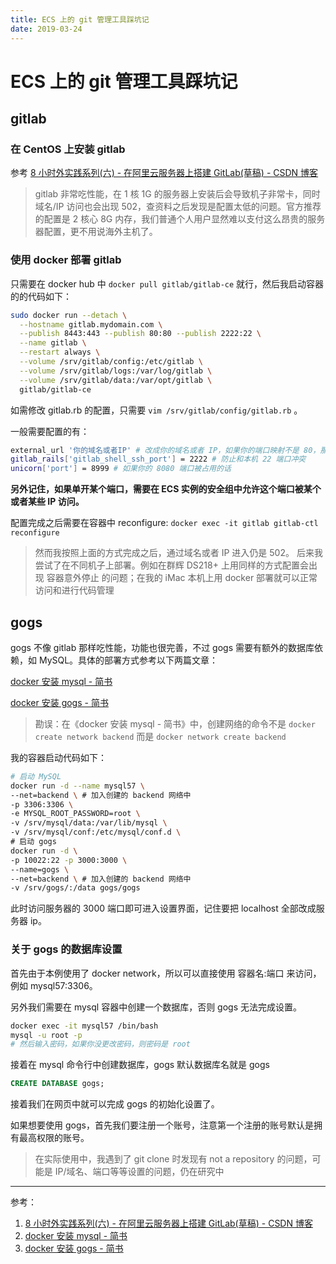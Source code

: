 ```yaml
---
title: ECS 上的 git 管理工具踩坑记
date: 2019-03-24
---
```


# ECS 上的 git 管理工具踩坑记

## gitlab

### 在 CentOS 上安装 gitlab

参考 [8 小时外实践系列(六) - 在阿里云服务器上搭建 GitLab(草稿) - CSDN 博客](https://blog.csdn.net/caib1109/article/details/51756246)

> gitlab 非常吃性能，在 1 核 1G 的服务器上安装后会导致机子非常卡，同时域名/IP 访问也会出现 502，查资料之后发现是配置太低的问题。官方推荐的配置是 2 核心 8G 内存，我们普通个人用户显然难以支付这么昂贵的服务器配置，更不用说海外主机了。

### 使用 docker 部署 gitlab

只需要在 docker hub 中 `docker pull gitlab/gitlab-ce` 就行，然后我启动容器的的代码如下：

```bash
sudo docker run --detach \
  --hostname gitlab.mydomain.com \
  --publish 8443:443 --publish 80:80 --publish 2222:22 \
  --name gitlab \
  --restart always \
  --volume /srv/gitlab/config:/etc/gitlab \
  --volume /srv/gitlab/logs:/var/log/gitlab \
  --volume /srv/gitlab/data:/var/opt/gitlab \
  gitlab/gitlab-ce
```

如需修改 gitlab.rb 的配置，只需要 `vim /srv/gitlab/config/gitlab.rb` 。

一般需要配置的有：

```bash
external_url '你的域名或者IP' # 改成你的域名或者 IP，如果你的端口映射不是 80，那也不能在这里加端口
gitlab_rails['gitlab_shell_ssh_port'] = 2222 # 防止和本机 22 端口冲突
unicorn['port'] = 8999 # 如果你的 8080 端口被占用的话
```

**另外记住，如果单开某个端口，需要在 ECS 实例的安全组中允许这个端口被某个或者某些 IP 访问。**

配置完成之后需要在容器中 reconfigure: `docker exec -it gitlab gitlab-ctl reconfigure`

> 然而我按照上面的方式完成之后，通过域名或者 IP 进入仍是 502。
> 后来我尝试了在不同机子上部署。例如在群辉 DS218+ 上用同样的方式配置会出现 容器意外停止 的问题；在我的 iMac 本机上用 docker 部署就可以正常访问和进行代码管理

## gogs

gogs 不像 gitlab 那样吃性能，功能也很完善，不过 gogs 需要有额外的数据库依赖，如 MySQL。具体的部署方式参考以下两篇文章：

[docker 安装 mysql - 简书](https://www.jianshu.com/p/5f5e419b5de8)

[docker 安装 gogs - 简书](https://www.jianshu.com/p/2a7acb07b352)

> 勘误：在《docker 安装 mysql - 简书》中，创建网络的命令不是 `docker create network backend` 而是 `docker network create backend`

我的容器启动代码如下：

```bash
# 启动 MySQL
docker run -d --name mysql57 \
--net=backend \ # 加入创建的 backend 网络中
-p 3306:3306 \
-e MYSQL_ROOT_PASSWORD=root \
-v /srv/mysql/data:/var/lib/mysql \
-v /srv/mysql/conf:/etc/mysql/conf.d \
# 启动 gogs
docker run -d \
-p 10022:22 -p 3000:3000 \
--name=gogs \
--net=backend \ # 加入创建的 backend 网络中
-v /srv/gogs/:/data gogs/gogs
```

此时访问服务器的 3000 端口即可进入设置界面，记住要把 localhost 全部改成服务器 ip。

### 关于 gogs 的数据库设置

首先由于本例使用了 docker network，所以可以直接使用 容器名:端口 来访问，例如 mysql57:3306。

另外我们需要在 mysql 容器中创建一个数据库，否则 gogs 无法完成设置。

```bash
docker exec -it mysql57 /bin/bash
mysql -u root -p
# 然后输入密码，如果你没更改密码，则密码是 root
```

接着在 mysql 命令行中创建数据库，gogs 默认数据库名就是 gogs

```sql
CREATE DATABASE gogs;
```

接着我们在网页中就可以完成 gogs 的初始化设置了。

如果想要使用 gogs，首先我们要注册一个账号，注意第一个注册的账号默认是拥有最高权限的账号。

> 在实际使用中，我遇到了 git clone 时发现有 not a repository 的问题，可能是 IP/域名、端口等等设置的问题，仍在研究中

---

参考：

1. [8 小时外实践系列(六) - 在阿里云服务器上搭建 GitLab(草稿) - CSDN 博客](https://blog.csdn.net/caib1109/article/details/51756246)
2. [docker 安装 mysql - 简书](https://www.jianshu.com/p/5f5e419b5de8)
3. [docker 安装 gogs - 简书](https://www.jianshu.com/p/2a7acb07b352)
